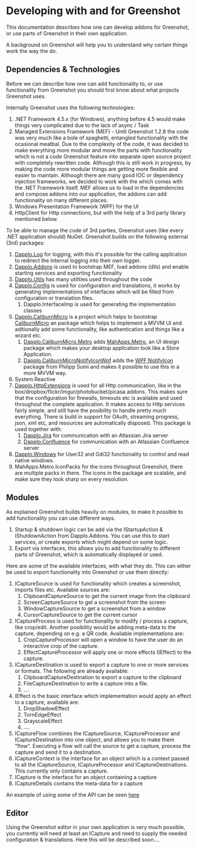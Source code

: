 ﻿Developing with and for Greenshot
=================================

This documentation describes how one can develop addons for Greenshot, or use parts of Greenshot in their own application.

A background on Greenshot will help you to understand why certain things work the way the do.


Dependencies & Technologies
---------------------------

Before we can describe how one can add functionality to, or use functionality from Greenshot you should first know about what projects Greenshot uses.

Internally Greenshot uses the following technologies:
1. .NET Framework 4.5.x (for Windows), anything before 4.5 would make things very complicated due to the lack of async / Task
2. Managed Extensions Framework (MEF) - Until Greenshot 1.2.8 the code was very much like a bole of spaghetti, entangled functionality with the ocasional meatbal. Due to the complexity of the code, it was decided to make everything more modular and move the parts with functionality which is not a code Greenshot feature into separate open source project with completely rewritten code. Although this is still work in progress, by making the code more modular things are getting more flexible and easier to maintain. Although there are many good IOC or dependency injection frameworks, we decided to work with the which comes with the .NET Framework itself.
MEF allows us to load in the dependencies and compose addons into our application, the addons can add functionality on many different places.
3. Windows Presentation Framework (WPF) for the UI
4. HttpClient for Http connections, but with the help of a 3rd party library mentioned below.


To be able to manage the code of 3rd parties, Greenshot uses (like every .NET application should) NuGet.
Greenshot builds on the following external (3rd) packages:

1. [Dapplo.Log](https://github.com/dapplo/Dapplo.Log) for logging, with this it's possible for the calling application to redirect the internal logging into their own logger.
2. [Dapplo.Addons](https://github.com/dapplo/Dapplo.Addons) is used to bootstrap MEF, load addons (dlls) and enable starting services and exporting functionality
3. [Dapplo.Utils](https://github.com/dapplo/Dapplo.Utils) has many utilities used throughout the code
4. [Dapplo.Config](https://github.com/dapplo/Dapplo.Config) is used for configuration and translations, it works by generating implementations of interfaces which will be filled from configuration or translation files.
	1. Dapplo.InterfaceImp is used for generating the implementation classes
5. [Dapplo.CaliburnMicro](https://github.com/dapplo/Dapplo.CaliburnMicro) is a project which helps to bootstrap [CaliburnMicro](http://caliburnmicro.com/) an package which helps to implement a MVVM UI and aditionally add some functionality, like authentication and things like a wizard etc.
   1. [Dapplo.CaliburnMicro.Metro](https://github.com/dapplo/Dapplo.CaliburnMicro.Metro) adds [MahApps.Metro](http://mahapps.com/), an UI design package which makes your desktop application look like a Store Application.
   2. [Dapplo.CaliburnMicroNotifyIconWpf](https://github.com/dapplo/Dapplo.CaliburnMicro.NotifyIconWpf) adds the [WPF NotifyIcon](http://www.hardcodet.net/wpf-notifyicon) package from Philipp Sumi and makes it possible to use this in a more MVVM way.
6. System.Reactive 
7. [Dapplo.HttpExtensions](https://github.com/dapplo/Dapplo.HttpExtensions) is used for all Http communication, like in the box/dropbox/flickr/imgur/photobucket/picasa addons. This makes sure that the configuration for firewalls, timeouts etc is available and used throughout the complete application. It makes access to Http services fairly simple, and still have the posibility to handle pretty much everything. There is build in support for OAuth, streaming progress, json, xml etc, and resources are automatically disposed. This package is used together with:
   1. [Dapplo.Jira](https://github.com/dapplo/Dapplo.Jira) for communication with an Atlassian Jira server
   2. [Dapplo.Confluence](https://github.com/dapplo/Dapplo.Confluence) for communication with an Atlassian Confluence server 
8. [Dapplo.Windows](https://github.com/dapplo/Dapplo.Windows) for User32 and Gdi32 functionality to control and read native windows.
9. MahApps.Metro.IconPacks for the icons throughout Greenshot, there are multiple packs in there. The icons in the package are scalable, and make sure they look sharp on every resolution.


Modules
-------

As explained Greenshot builds heavily on modules, to make it possible to add functionality you can use different ways.

1. Startup & shutdown logic can be add via the IStartupAction & IShutdownAction from Dapplo.Addons. You can use this to start services, or create exports which might depend on some logic.
2. Export via interfaces, this allows you to add functionality to different parts of Greenshot, which is automatically displayed or used.

Here are some of the available interfaces, with what they do. This can either be used to export functionality into Greenshot or use them directly:

1. ICaptureSource is used for functionality which creates a screenshot, imports files etc. Available sources are:
	1. ClipboardCaptureSource to get the current image from the clipboard
    2. ScreenCaptureSource to get a screenshot from the screen
    3. WindowCaptureSource to get a screenshot from a window
    4. CursorCaptureSource to get the current cursor
2. ICaptureProcess is used for functionality to modify / process a capture, like crop/edit. Another posibility would be adding meta-data to the capture, depending on e.g. a QR code. Available implementations are:
	1. CropCaptureProcessor will open a window to have the user do an interactive crop of the capture.
    2. EffectCaptureProcessor will apply one or more effects (IEffect) to the capture.
3. ICaptureDestination is used to export a capture to one or more services or formats. The following are already available:
	1. ClipboardCaptureDestination to export a capture to the clipboard
    2. FileCaptureDestination to write a capture into a file.
    3. ....
4. IEffect is the basic interface which implementation would apply an effect to a capture, available are:
	1. DropShadowEffect
    2. TornEdgeEffect
    3. GrayscaleEffect
    4. ....
5. ICaptureFlow combines the ICaptureSource, ICaptureProcessor and ICaptureDestination into one object, and allows you to make them "flow". Executing a flow will call the source to get a capture, process the capture and send it to a destination.
6. ICaptureContext is the interface for an object which is a context passed to all the ICaptureSource, ICaptureProcessor and ICaptureDestinations. This currently only contains a capture.
7. ICapture is the interface for an object containing a capture
8. ICaptureDetails contains the meta-data for a capture


An example of using some of the API can be seen [here](https://github.com/greenshot/greenshot/blob/develop/Greenshot.Wpf.QuickTest/MainWindow.xaml.cs)

Editor
------

Using the Greenshot editor in your own application is very much possible, you currently will need at least an ICapture and need to supply the needed configuration & translations.
Here this will be described soon....
